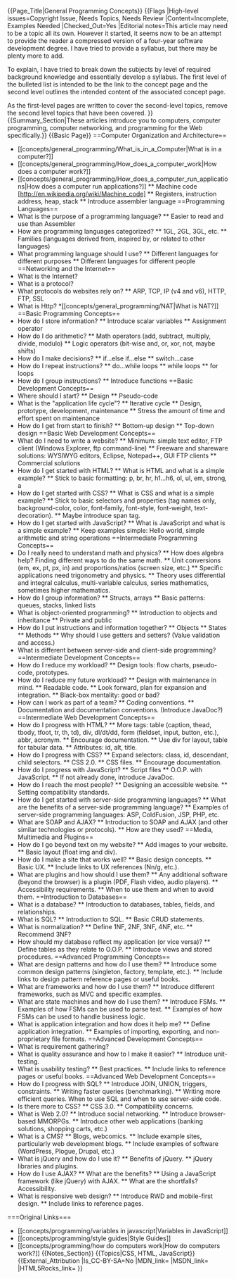{{Page_Title|General Programming Concepts}}
{{Flags
|High-level issues=Copyright Issue, Needs Topics, Needs Review
|Content=Incomplete, Examples Needed
|Checked_Out=Yes
|Editorial notes=This article may need to be a topic all its own. However it started, it seems now to be an attempt to provide the reader a compressed version of a four-year software development degree. I have tried to provide a syllabus, but there may be plenty more to add.

To explain, I have tried to break down the subjects by level of required background knowledge and essentially develop a syllabus. The first level of the bulleted list is intended to be the link to the concept page and the second level outlines the intended content of the associated concept page.

As the first-level pages are written to cover the second-level topics, remove the second level topics that have been covered.
}}
{{Summary_Section|These articles introduce you to computers, computer programming, computer networking, and programming for the Web specifically.}}
{{Basic Page}}
==Computer Organization and Architecture==
* [[concepts/general_programming/What_is_in_a_Computer|What is in a computer?]]
* [[concepts/general_programming/How_does_a_computer_work|How does a computer work?]]
* [[concepts/general_programming/How_does_a_computer_run_applications|How does a computer run applications?]]
** Machine code [http://en.wikipedia.org/wiki/Machine_code]
** Registers, instruction address, heap, stack
** Introduce assembler language
==Programming Languages==
* What is the purpose of a programming language?
** Easier to read and use than Assembler
* How are programming languages categorized?
** 1GL, 2GL, 3GL, etc.
** Families (languages derived from, inspired by, or related to other languages)
* What programming language should I use?
** Different languages for different purposes
** Different languages for different people
==Networking and the Internet==
* What is the Internet?
* What is a protocol?
* What protocols do websites rely on?
** ARP, TCP, IP (v4 and v6), HTTP, FTP, SSL
* What is Http?
*[[concepts/general_programming/NAT|What is NAT?]]
==Basic Programming Concepts==
* How do I store information?
** Introduce scalar variables
** Assignment operator
* How do I do arithmetic?
** Math operators (add, subtract, multiply, divide, modulo)
** Logic operators (bit-wise and, or, xor, not, maybe shifts)
* How do I make decisions?
** if...else if...else
** switch...case
* How do I repeat instructions?
** do...while loops
** while loops
** for loops
* How do I group instructions?
** Introduce functions
==Basic Development Concepts==
* Where should I start?
** Design
** Pseudo-code
* What is the "application life cycle"?
** Iterative cycle
** Design, prototype, development, maintenance
** Stress the amount of time and effort spent on maintenance
* How do I get from start to finish?
** Bottom-up design
** Top-down design
==Basic Web Development Concepts==
* What do I need to write a website?
** Minimum: simple text editor, FTP client (Windows Explorer, ftp command-line)
** Freeware and shareware solutions: WYSIWYG editors, Eclipse, Notepad++, GUI FTP clients
** Commercial solutions
* How do I get started with HTML?
** What is HTML and what is a simple example?
** Stick to basic formatting: p, br, hr, h1...h6, ol, ul, em, strong, a
* How do I get started with CSS?
** What is CSS and what is a simple example?
** Stick to basic selectors and properties (tag names only, background-color, color, font-family, font-style, font-weight, text-decoration).
** Maybe introduce span tag.
* How do I get started with JavaScript?
** What is JavaScript and what is a simple example?
** Keep examples simple: Hello world, simple arithmetic and string operations
==Intermediate Programming Concepts==
* Do I really need to understand math and physics?
** How does algebra help? Finding different ways to do the same math.
** Unit conversions (em, ex, pt, px, in) and proportions/ratios (screen size, etc.)
** Specific applications need trigonometry and physics.
** Theory uses differential and integral calculus, multi-variable calculus, series mathematics, sometimes higher mathematics.
* How do I group information?
** Structs, arrays
** Basic patterns: queues, stacks, linked lists
* What is object-oriented programming?
** Introduction to objects and inheritance
** Private and public
* How do I put instructions and information together?
** Objects
** States
** Methods
** Why should I use getters and setters? (Value validation and access.)
* What is different between server-side and client-side programming?
==Intermediate Development Concepts==
* How do I reduce my workload?
** Design tools: flow charts, pseudo-code, prototypes.
* How do I reduce my future workload?
** Design with maintenance in mind.
** Readable code.
** Look forward, plan for expansion and integration.
** Black-box mentality: good or bad?
* How can I work as part of a team?
** Coding conventions.
** Documentation and documentation conventions. (Introduce JavaDoc?)
==Intermediate Web Development Concepts==
* How do I progress with HTML?
** More tags: table (caption, thead, tbody, tfoot, tr, th, td), div, dl/dt/dd, form (fieldset, input, button, etc.), abbr, acronym.
** Encourage documentation.
** Use div for layout, table for tabular data.
** Attributes: id, alt, title.
* How do I progress with CSS?
** Expand selectors: class, id, descendant, child selectors.
** CSS 2.0.
** CSS files.
** Encourage documentation.
* How do I progress with JavaScript?
** Script files
** O.O.P. with JavaScript.
** If not already done, introduce JavaDoc.
* How do I reach the most people?
** Designing an accessible website.
** Setting compatibility standards.
* How do I get started with server-side programming languages?
** What are the benefits of a server-side programming language?
** Examples of server-side programming languages: ASP, ColdFusion, JSP, PHP, etc.
* What are SOAP and AJAX?
** Introduction to SOAP and AJAX (and other similar technologies or protocols).
** How are they used?
==Media, Multimedia and Plugins==
* How do I go beyond text on my website?
** Add images to your website.
** Basic layout (float img and div).
* How do I make a site that works well?
** Basic design concepts.
** Basic UX.
** Include links to UX references (Nn/g, etc.).
* What are plugins and how should I use them?
** Any additional software (beyond the browser) is a plugin (PDF, Flash video, audio players).
** Accessibility requirements.
** When to use them and when to avoid them.
==Introduction to Databases==
* What is a database?
** Introduction to databases, tables, fields, and relationships.
* What is SQL?
** Introduction to SQL.
** Basic CRUD statements.
* What is normalization?
** Define 1NF, 2NF, 3NF, 4NF, etc.
** Recommend 3NF?
* How should my database reflect my application (or vice versa)?
** Define tables as they relate to O.O.P.
** Introduce views and stored procedures.
==Advanced Programming Concepts==
* What are design patterns and how do I use them?
** Introduce some common design patterns (singleton, factory, template, etc.).
** Include links to design pattern reference pages or useful books.
* What are frameworks and how do I use them?
** Introduce different frameworks, such as MVC and specific examples.
* What are state machines and how do I use them?
** Introduce FSMs.
** Examples of how FSMs can be used to parse text.
** Examples of how FSMs can be used to handle business logic.
* What is application integration and how does it help me?
** Define application integration.
** Examples of importing, exporting, and non-proprietary file formats.
==Advanced Development Concepts==
* What is requirement gathering?
* What is quality assurance and how to I make it easier?
** Introduce unit-testing.
* What is usability testing?
** Best practices.
** Include links to reference pages or useful books.
==Advanced Web Development Concepts==
* How do I progress with SQL?
** Introduce JOIN, UNION, triggers, constraints.
** Writing faster queries (benchmarking).
** Writing more efficient queries. When to use SQL and when to use server-side code.
* Is there more to CSS?
** CSS 3.0.
** Compatibility concerns.
* What is Web 2.0?
** Introduce social networking.
** Introduce browser-based MMORPGs.
** Introduce other web applications (banking solutions, shopping carts, etc.)
* What is a CMS?
** Blogs, webcomics.
** Include example sites, particularly web development blogs.
** Include examples of software (WordPress, Plogue, Drupal, etc.)
* What is jQuery and how do I use it?
** Benefits of jQuery.
** jQuery libraries and plugins.
* How do I use AJAX?
** What are the benefits?
** Using a JavaScript framework (like jQuery) with AJAX.
** What are the shortfalls? Accessibility.
* What is responsive web design?
** Introduce RWD and mobile-first design.
** Include links to reference pages.

===Original Links===
* [[concepts/programming/variables in javascript|Variables in JavaScript]]
* [[concepts/programming/style guides|Style Guides]]
* [[concepts/programming/how do computers work|How do computers work?]]
{{Notes_Section}}
{{Topics|CSS, HTML, JavaScript}}
{{External_Attribution
|Is_CC-BY-SA=No
|MDN_link=
|MSDN_link=
|HTML5Rocks_link=
}}